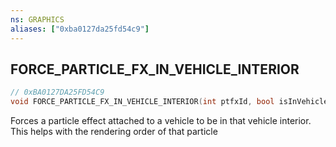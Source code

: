 ```yaml
---
ns: GRAPHICS
aliases: ["0xba0127da25fd54c9"]
---
```

## FORCE_PARTICLE_FX_IN_VEHICLE_INTERIOR

```c
// 0xBA0127DA25FD54C9
void FORCE_PARTICLE_FX_IN_VEHICLE_INTERIOR(int ptfxId, bool isInVehicleInterior);
```

Forces a particle effect attached to a vehicle to be in that vehicle interior. This helps with the rendering order of that particle

